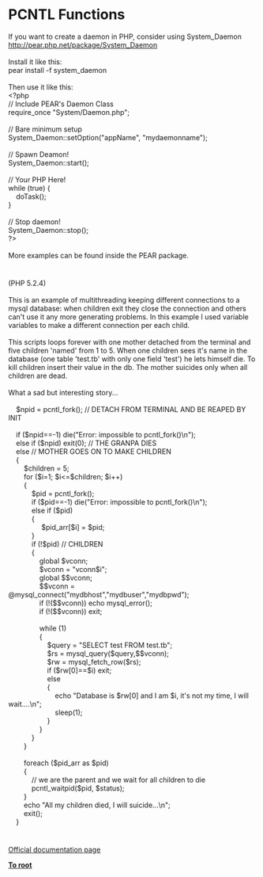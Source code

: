 # PCNTL Functions




<div class="phpcode"><span class="html">
If you want to create a daemon in PHP, consider using System_Daemon <a href="http://pear.php.net/package/System_Daemon" rel="nofollow" target="_blank">http://pear.php.net/package/System_Daemon</a><br><br>Install it like this:<br>pear install -f system_daemon<br><br>Then use it like this:<br><span class="default">&lt;?php<br></span><span class="comment">// Include PEAR&apos;s Daemon Class<br></span><span class="keyword">require_once </span><span class="string">&quot;System/Daemon.php&quot;</span><span class="keyword">;<br><br></span><span class="comment">// Bare minimum setup<br></span><span class="default">System_Daemon</span><span class="keyword">::</span><span class="default">setOption</span><span class="keyword">(</span><span class="string">&quot;appName&quot;</span><span class="keyword">, </span><span class="string">&quot;mydaemonname&quot;</span><span class="keyword">);<br><br></span><span class="comment">// Spawn Deamon!<br></span><span class="default">System_Daemon</span><span class="keyword">::</span><span class="default">start</span><span class="keyword">();<br><br></span><span class="comment">// Your PHP Here!<br></span><span class="keyword">while (</span><span class="default">true</span><span class="keyword">) {<br>&#xA0; &#xA0; </span><span class="default">doTask</span><span class="keyword">();<br>}<br><br></span><span class="comment">// Stop daemon!<br></span><span class="default">System_Daemon</span><span class="keyword">::</span><span class="default">stop</span><span class="keyword">();<br></span><span class="default">?&gt;<br></span><br>More examples can be found inside the PEAR package.</span>
</div>
  

#


<div class="phpcode"><span class="html">
(PHP 5.2.4) <br><br>This is an example of multithreading keeping different connections to a mysql database: when children exit they close the connection and others can&apos;t use it any more generating problems. In this example I used variable variables to make a different connection per each child. <br><br>This scripts loops forever with one mother detached from the terminal and five children &apos;named&apos; from 1 to 5. When one children sees it&apos;s name in the database (one table &apos;test.tb&apos; with only one field &apos;test&apos;) he lets himself die. To kill children insert their value in the db. The mother suicides only when all children are dead.<br><br>What a sad but interesting story...<br><br>&#xA0; &#xA0; $npid = pcntl_fork(); // DETACH FROM TERMINAL AND BE REAPED BY INIT<br><br>&#xA0; &#xA0; if ($npid==-1) die(&quot;Error: impossible to pcntl_fork()\n&quot;);<br>&#xA0; &#xA0; else if ($npid) exit(0); // THE GRANPA DIES<br>&#xA0; &#xA0; else // MOTHER GOES ON TO MAKE CHILDREN<br>&#xA0; &#xA0; {<br>&#xA0; &#xA0; &#xA0; &#xA0; $children = 5;<br>&#xA0; &#xA0; &#xA0; &#xA0; for ($i=1; $i&lt;=$children; $i++)<br>&#xA0; &#xA0; &#xA0; &#xA0; {<br>&#xA0; &#xA0; &#xA0; &#xA0; &#xA0; &#xA0; $pid = pcntl_fork();<br>&#xA0; &#xA0; &#xA0; &#xA0; &#xA0; &#xA0; if ($pid==-1) die(&quot;Error: impossible to pcntl_fork()\n&quot;);<br>&#xA0; &#xA0; &#xA0; &#xA0; &#xA0; &#xA0; else if ($pid)<br>&#xA0; &#xA0; &#xA0; &#xA0; &#xA0; &#xA0; {<br>&#xA0; &#xA0; &#xA0; &#xA0; &#xA0; &#xA0; &#xA0; &#xA0;&#xA0; $pid_arr[$i] = $pid;<br>&#xA0; &#xA0; &#xA0; &#xA0; &#xA0; &#xA0; }<br>&#xA0; &#xA0; &#xA0; &#xA0; &#xA0; &#xA0; if (!$pid) // CHILDREN<br>&#xA0; &#xA0; &#xA0; &#xA0; &#xA0; &#xA0; {<br>&#xA0; &#xA0; &#xA0; &#xA0; &#xA0; &#xA0; &#xA0; &#xA0; global $vconn;<br>&#xA0; &#xA0; &#xA0; &#xA0; &#xA0; &#xA0; &#xA0; &#xA0; $vconn = &quot;vconn$i&quot;;<br>&#xA0; &#xA0; &#xA0; &#xA0; &#xA0; &#xA0; &#xA0; &#xA0; global $$vconn;<br>&#xA0; &#xA0; &#xA0; &#xA0; &#xA0; &#xA0; &#xA0; &#xA0; $$vconn = @mysql_connect(&quot;mydbhost&quot;,&quot;mydbuser&quot;,&quot;mydbpwd&quot;);<br>&#xA0; &#xA0; &#xA0; &#xA0; &#xA0; &#xA0; &#xA0; &#xA0; if (!($$vconn)) echo mysql_error();<br>&#xA0; &#xA0; &#xA0; &#xA0; &#xA0; &#xA0; &#xA0; &#xA0; if (!($$vconn)) exit;<br><br>&#xA0; &#xA0; &#xA0; &#xA0; &#xA0; &#xA0; &#xA0; &#xA0; while (1)<br>&#xA0; &#xA0; &#xA0; &#xA0; &#xA0; &#xA0; &#xA0; &#xA0; {<br>&#xA0; &#xA0; &#xA0; &#xA0; &#xA0; &#xA0; &#xA0; &#xA0; &#xA0; &#xA0; $query = &quot;SELECT test FROM test.tb&quot;;<br>&#xA0; &#xA0; &#xA0; &#xA0; &#xA0; &#xA0; &#xA0; &#xA0; &#xA0; &#xA0; $rs = mysql_query($query,$$vconn);<br>&#xA0; &#xA0; &#xA0; &#xA0; &#xA0; &#xA0; &#xA0; &#xA0; &#xA0; &#xA0; $rw = mysql_fetch_row($rs);<br>&#xA0; &#xA0; &#xA0; &#xA0; &#xA0; &#xA0; &#xA0; &#xA0; &#xA0; &#xA0; if ($rw[0]==$i) exit;<br>&#xA0; &#xA0; &#xA0; &#xA0; &#xA0; &#xA0; &#xA0; &#xA0; &#xA0; &#xA0; else<br>&#xA0; &#xA0; &#xA0; &#xA0; &#xA0; &#xA0; &#xA0; &#xA0; &#xA0; &#xA0; {<br>&#xA0; &#xA0; &#xA0; &#xA0; &#xA0; &#xA0; &#xA0; &#xA0; &#xA0; &#xA0; &#xA0; &#xA0; echo &quot;Database is $rw[0] and I am $i, it&apos;s not my time, I will wait....\n&quot;;<br>&#xA0; &#xA0; &#xA0; &#xA0; &#xA0; &#xA0; &#xA0; &#xA0; &#xA0; &#xA0; &#xA0; &#xA0; sleep(1);<br>&#xA0; &#xA0; &#xA0; &#xA0; &#xA0; &#xA0; &#xA0; &#xA0; &#xA0; &#xA0; }<br>&#xA0; &#xA0; &#xA0; &#xA0; &#xA0; &#xA0; &#xA0; &#xA0; }<br>&#xA0; &#xA0; &#xA0; &#xA0; &#xA0; &#xA0; }<br>&#xA0; &#xA0; &#xA0; &#xA0; }<br><br>&#xA0; &#xA0; &#xA0; &#xA0; foreach ($pid_arr as $pid)<br>&#xA0; &#xA0; &#xA0; &#xA0; {<br>&#xA0; &#xA0; &#xA0; &#xA0; &#xA0; &#xA0; // we are the parent and we wait for all children to die<br>&#xA0; &#xA0; &#xA0; &#xA0; &#xA0; &#xA0; pcntl_waitpid($pid, $status);<br>&#xA0; &#xA0; &#xA0; &#xA0; }<br>&#xA0; &#xA0; &#xA0; &#xA0; echo &quot;All my children died, I will suicide...\n&quot;;<br>&#xA0; &#xA0; &#xA0; &#xA0; exit();<br>&#xA0; &#xA0; }</span>
</div>
  

#

[Official documentation page](https://www.php.net/manual/en/ref.pcntl.php)

**[To root](/README.md)**